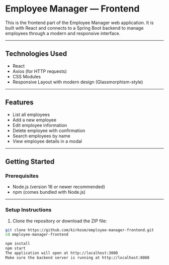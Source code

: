 # Employee Manager — Frontend

This is the frontend part of the Employee Manager web application. It is built with React and connects to a Spring Boot backend to manage employees through a modern and responsive interface.

---

## Technologies Used

- React
- Axios (for HTTP requests)
- CSS Modules
- Responsive Layout with modern design (Glassmorphism-style)

---

## Features

- List all employees
- Add a new employee
- Edit employee information
- Delete employee with confirmation
- Search employees by name
- View employee details in a modal

---

## Getting Started

### Prerequisites

- Node.js (version 16 or newer recommended)
- npm (comes bundled with Node.js)

---

### Setup Instructions

1. Clone the repository or download the ZIP file:

```bash
git clone https://github.com/kirkosm/employee-manager-frontend.git
cd employee-manager-frontend

npm install
npm start
The application will open at http://localhost:3000
Make sure the backend server is running at http://localhost:8080
